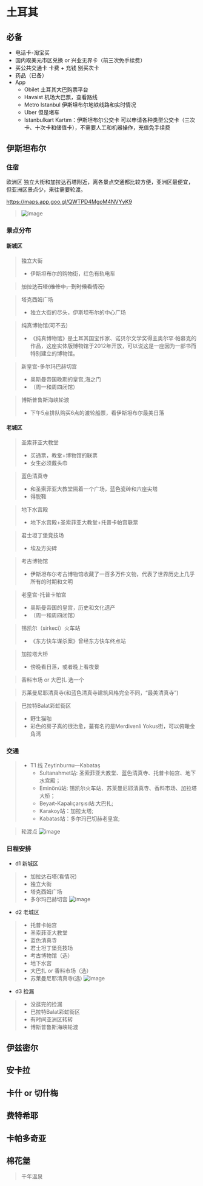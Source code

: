 # 土耳其

## 必备
* 电话卡-淘宝买
* 国内取美元市区兑换 or 兴业无界卡（前三次免手续费）
* 买公共交通卡 卡费 + 充钱  别买次卡
* 药品（已备）
* App
  * Obilet 土耳其大巴购票平台
  * Havaist 机场大巴票，查看路线
  * Metro Istanbul 伊斯坦布尔地铁线路和实时情况
  * Uber 但是堵车
  * Istanbulkart Kartım：伊斯坦布尔公交卡 可以申请各种类型公交卡（三次卡、十次卡和储值卡），不需要人工和机器操作，充值免手续费


## 伊斯坦布尔
### 住宿
欧洲区 独立大街和加拉达石塔附近，离各景点交通都比较方便，亚洲区最便宜，但亚洲区景点少，来往需要轮渡。

https://maps.app.goo.gl/QWTPD4MgoM4NVYyK9
> ![image](https://gitee.com/zhang-kai-rui/PersonalDoc/raw/master/Writerside/images/iShot_2024-06-11_14.20.30.png)

### 景点分布

#### 新城区
> 独立大街
> * 伊斯坦布尔的购物街，红色有轨电车

> ~~加拉达石塔(维修中，到时候看情况)~~

> 塔克西姆广场
> * 独立大街的尽头，伊斯坦布尔的中心广场

> 纯真博物馆(可不去)
> * 《纯真博物馆》是土耳其国宝作家、诺贝尔文学奖得主奥尔罕·帕慕克的作品，这座实体版博物馆于2012年开放，可以说这是一座因为一部书而特别建立的博物馆。

> 新皇宫-多尔玛巴赫切宫
> * 奥斯曼帝国晚期的皇宫,海之门
> * （周一和周四闭馆）

> 博斯普鲁斯海峡轮渡
> * 下午5点排队购买6点的渡轮船票，看伊斯坦布尔最美日落

#### 老城区
> 圣索菲亚大教堂 
> * 买通票，教堂+博物馆的联票
> * 女生必须戴头巾

> 蓝色清真寺
> * 和圣索菲亚大教堂隔着一个广场，蓝色瓷砖和六座尖塔
> * 得脱鞋

> 地下水宫殿
> * 地下水宫殿+圣索菲亚大教堂+托普卡帕宫联票

> 君士坦丁堡竞技场
> * 埃及方尖碑

> 考古博物馆
> * 伊斯坦布尔考古博物馆收藏了一百多万件文物，代表了世界历史上几乎所有的时期和文明

> 老皇宫-托普卡帕宫
> * 奥斯曼帝国的皇宫，历史和文化遗产
> * （周一和周四闭馆）

> 锡凯尔（sirkeci）火车站
> * 《东方快车谋杀案》曾经东方快车终点站

> 加拉塔大桥
> * 傍晚看日落，或者晚上看夜景

> 香料市场 or 大巴扎 选一个

> 苏莱曼尼耶清真寺(和蓝色清真寺建筑风格完全不同，“最美清真寺”)

> 巴拉特Balat彩虹街区
> * 野生猫咖
> * 彩色的房子真的很治愈，蕞有名的是Merdivenli Yokus街，可以俯瞰金角湾

### 交通
> * T1 线 Zeytinburnu—Kabataş 
>   * Sultanahmet站: 圣索菲亚大教堂、蓝色清真寺、托普卡帕宫、地下水宫殿；
>   * Eminönü站: 锡凯尔火车站、苏莱曼尼耶清真寺、香料市场、加拉塔大桥；
>   * Beyaıt-Kapalıçarşısı站:大巴扎;
>   * Karakoy站：加拉太塔;
>   * Kabatas站：多尔玛巴切赫老皇宫;

> 轮渡点
> ![image](https://gitee.com/zhang-kai-rui/PersonalDoc/raw/master/Writerside/images/21717858653_.pic.jpg)


### 日程安排
* d1 新城区
> * 加拉达石塔(看情况)
> * 独立大街
> * 塔克西姆广场
> * 多尔玛巴赫切宫
> ![image](https://gitee.com/zhang-kai-rui/PersonalDoc/raw/master/Writerside/images/image_4.png)


* d2 老城区
> * 托普卡帕宫
> * 圣索菲亚大教堂
> * 蓝色清真寺
> * 君士坦丁堡竞技场
> * 考古博物馆（选）
> * 地下水宫
> * 大巴扎 or 香料市场（选）
> * 苏莱曼尼耶清真寺(选)
> ![image](https://gitee.com/zhang-kai-rui/PersonalDoc/raw/master/Writerside/images/image_5.png)

* d3  捡漏
> * 没逛完的捡漏
> * 巴拉特Balat彩虹街区
> * 有时间亚洲区转转
> * 博斯普鲁斯海峡轮渡

## 伊兹密尔

## 安卡拉

## 卡什 or 切什梅

## 费特希耶

## 卡帕多奇亚

## 棉花堡
> 千年温泉

 
